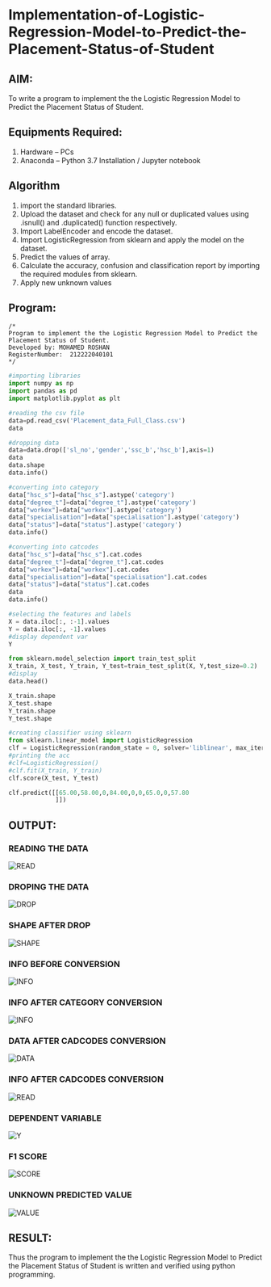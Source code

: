 # Implementation-of-Logistic-Regression-Model-to-Predict-the-Placement-Status-of-Student

## AIM:
To write a program to implement the the Logistic Regression Model to Predict the Placement Status of Student.

## Equipments Required:
1. Hardware – PCs
2. Anaconda – Python 3.7 Installation / Jupyter notebook

## Algorithm

1. import the standard libraries.
2. Upload the dataset and check for any null or duplicated values using .isnull() and .duplicated() function respectively.
3. Import LabelEncoder and encode the dataset.
4. Import LogisticRegression from sklearn and apply the model on the dataset.
5. Predict the values of array.
6. Calculate the accuracy, confusion and classification report by importing the required modules from sklearn.
7. Apply new unknown values 

## Program:
```
/*
Program to implement the the Logistic Regression Model to Predict the Placement Status of Student.
Developed by: MOHAMED ROSHAN
RegisterNumber:  212222040101
*/
```
```py
#importing libraries
import numpy as np
import pandas as pd
import matplotlib.pyplot as plt

#reading the csv file
data=pd.read_csv('Placement_data_Full_Class.csv')
data

#dropping data
data=data.drop(['sl_no','gender','ssc_b','hsc_b'],axis=1)
data
data.shape
data.info()

#converting into category
data["hsc_s"]=data["hsc_s"].astype('category')
data["degree_t"]=data["degree_t"].astype('category')
data["workex"]=data["workex"].astype('category')
data["specialisation"]=data["specialisation"].astype('category')
data["status"]=data["status"].astype('category')
data.info()

#converting into catcodes
data["hsc_s"]=data["hsc_s"].cat.codes
data["degree_t"]=data["degree_t"].cat.codes
data["workex"]=data["workex"].cat.codes
data["specialisation"]=data["specialisation"].cat.codes
data["status"]=data["status"].cat.codes
data
data.info()

#selecting the features and labels
X = data.iloc[:, :-1].values
Y = data.iloc[:, -1].values
#display dependent var
Y

from sklearn.model_selection import train_test_split
X_train, X_test, Y_train, Y_test=train_test_split(X, Y,test_size=0.2)
#display
data.head()

X_train.shape
X_test.shape
Y_train.shape
Y_test.shape

#creating classifier using sklearn
from sklearn.linear_model import LogisticRegression
clf = LogisticRegression(random_state = 0, solver='liblinear', max_iter = 10000).fit(X_train, Y_train)
#printing the acc
#clf=LogisticRegression()
#clf.fit(X_train, Y_train)
clf.score(X_test, Y_test)

clf.predict([[65.00,58.00,0,84.00,0,0,65.0,0,57.80
             ]])

```

## OUTPUT:
### READING THE DATA
![READ](4a.png)
### DROPING THE DATA
![DROP](4b.png)
### SHAPE AFTER DROP
![SHAPE](4c.png)
### INFO BEFORE CONVERSION
![INFO](4d.png)
### INFO AFTER CATEGORY CONVERSION
![INFO](4e.png)
### DATA AFTER CADCODES CONVERSION
![DATA](4f.png)
### INFO AFTER CADCODES CONVERSION
![READ](4g.png)
### DEPENDENT VARIABLE
![Y](4h.png)
### F1 SCORE
![SCORE](4i.png)
### UNKNOWN PREDICTED VALUE
![VALUE](4j.png)


## RESULT:
Thus the program to implement the the Logistic Regression Model to Predict the Placement Status of Student is written and verified using python programming.
